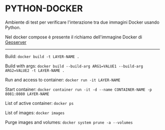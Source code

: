 # PYTHON-DOCKER
Ambiente di test per verificare l'interazione tra due immagini Docker usando Python.

Nel docker compose è presente il richiamo dell'immagine Docker di [Geoserver](https://github.com/MaxDragonheart/docker-geoserver)

-----

Build: `docker build -t LAYER-NAME .`

Build with args: `docker build --build-arg ARG1=VALUE1 --build-arg ARG2=VALUE2 -t LAYER-NAME .`

Run and access to container: `docker run -it LAYER-NAME` 

Start container: `docker container run -it -d --name CONTAINER-NAME -p 8081:8080 LAYER-NAME`

List of active container: `docker ps`

List of images: `docker images`

Purge images and volumes: `docker system prune -a --volumes`